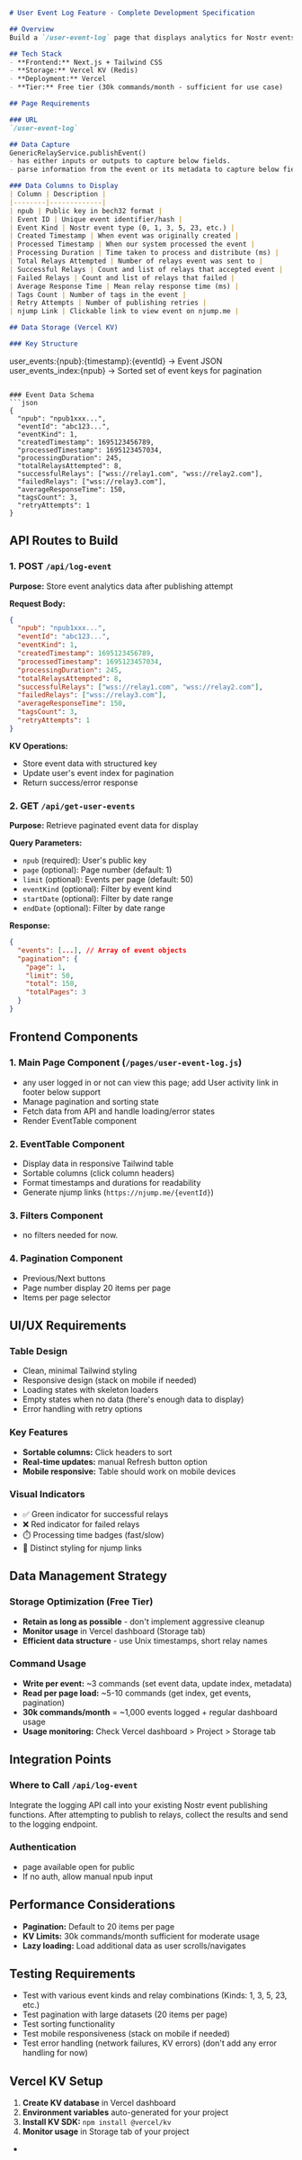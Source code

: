```markdown
# User Event Log Feature - Complete Development Specification

## Overview
Build a `/user-event-log` page that displays analytics for Nostr events published through our site, showing relay publishing success/failure data and performance metrics.

## Tech Stack
- **Frontend:** Next.js + Tailwind CSS
- **Storage:** Vercel KV (Redis)
- **Deployment:** Vercel
- **Tier:** Free tier (30k commands/month - sufficient for use case)

## Page Requirements

### URL
`/user-event-log`

## Data Capture
GenericRelayService.publishEvent() 
- has either inputs or outputs to capture below fields.
- parse information from the event or its metadata to capture below fields.

### Data Columns to Display
| Column | Description |
|--------|-------------|
| npub | Public key in bech32 format |
| Event ID | Unique event identifier/hash |
| Event Kind | Nostr event type (0, 1, 3, 5, 23, etc.) |
| Created Timestamp | When event was originally created |
| Processed Timestamp | When our system processed the event |
| Processing Duration | Time taken to process and distribute (ms) |
| Total Relays Attempted | Number of relays event was sent to |
| Successful Relays | Count and list of relays that accepted event |
| Failed Relays | Count and list of relays that failed |
| Average Response Time | Mean relay response time (ms) |
| Tags Count | Number of tags in the event |
| Retry Attempts | Number of publishing retries |
| njump Link | Clickable link to view event on njump.me |

## Data Storage (Vercel KV)

### Key Structure
```
user_events:{npub}:{timestamp}:{eventId} -> Event JSON
user_events_index:{npub} -> Sorted set of event keys for pagination
```

### Event Data Schema
```json
{
  "npub": "npub1xxx...",
  "eventId": "abc123...",
  "eventKind": 1,
  "createdTimestamp": 1695123456789,
  "processedTimestamp": 1695123457034,
  "processingDuration": 245,
  "totalRelaysAttempted": 8,
  "successfulRelays": ["wss://relay1.com", "wss://relay2.com"],
  "failedRelays": ["wss://relay3.com"],
  "averageResponseTime": 150,
  "tagsCount": 3,
  "retryAttempts": 1
}
```

## API Routes to Build

### 1. POST `/api/log-event`
**Purpose:** Store event analytics data after publishing attempt

**Request Body:**
```json
{
  "npub": "npub1xxx...",
  "eventId": "abc123...",
  "eventKind": 1,
  "createdTimestamp": 1695123456789,
  "processedTimestamp": 1695123457034,
  "processingDuration": 245,
  "totalRelaysAttempted": 8,
  "successfulRelays": ["wss://relay1.com", "wss://relay2.com"],
  "failedRelays": ["wss://relay3.com"],
  "averageResponseTime": 150,
  "tagsCount": 3,
  "retryAttempts": 1
}
```

**KV Operations:**
- Store event data with structured key
- Update user's event index for pagination
- Return success/error response

### 2. GET `/api/get-user-events`
**Purpose:** Retrieve paginated event data for display

**Query Parameters:**
- `npub` (required): User's public key
- `page` (optional): Page number (default: 1)
- `limit` (optional): Events per page (default: 50)
- `eventKind` (optional): Filter by event kind
- `startDate` (optional): Filter by date range
- `endDate` (optional): Filter by date range

**Response:**
```json
{
  "events": [...], // Array of event objects
  "pagination": {
    "page": 1,
    "limit": 50,
    "total": 150,
    "totalPages": 3
  }
}
```

## Frontend Components

### 1. Main Page Component (`/pages/user-event-log.js`)
- any user logged in or not can view this page; add User activity link in footer below support 
- Manage pagination and sorting state
- Fetch data from API and handle loading/error states
- Render EventTable component

### 2. EventTable Component
- Display data in responsive Tailwind table
- Sortable columns (click column headers)
- Format timestamps and durations for readability
- Generate njump links (`https://njump.me/{eventId}`)

### 3. Filters Component
- no filters needed for now.

### 4. Pagination Component
- Previous/Next buttons
- Page number display 20 items per page
- Items per page selector

## UI/UX Requirements

### Table Design
- Clean, minimal Tailwind styling
- Responsive design (stack on mobile if needed)
- Loading states with skeleton loaders
- Empty states when no data (there's enough data to display)
- Error handling with retry options

### Key Features
- **Sortable columns:** Click headers to sort
- **Real-time updates:** manual Refresh button option
- **Mobile responsive:** Table should work on mobile devices

### Visual Indicators
- ✅ Green indicator for successful relays
- ❌ Red indicator for failed relays
- ⏱️ Processing time badges (fast/slow)
- 🔗 Distinct styling for njump links

## Data Management Strategy

### Storage Optimization (Free Tier)
- **Retain as long as possible** - don't implement aggressive cleanup
- **Monitor usage** in Vercel dashboard (Storage tab)
- **Efficient data structure** - use Unix timestamps, short relay names

### Command Usage
- **Write per event:** ~3 commands (set event data, update index, metadata)
- **Read per page load:** ~5-10 commands (get index, get events, pagination)
- **30k commands/month** = ~1,000 events logged + regular dashboard usage
- **Usage monitoring:** Check Vercel dashboard > Project > Storage tab


## Integration Points

### Where to Call `/api/log-event`
Integrate the logging API call into your existing Nostr event publishing functions. After attempting to publish to relays, collect the results and send to the logging endpoint.

### Authentication
- page available open for public
- If no auth, allow manual npub input

## Performance Considerations
- **Pagination:** Default to 20 items per page
- **KV Limits:** 30k commands/month sufficient for moderate usage
- **Lazy loading:** Load additional data as user scrolls/navigates

## Testing Requirements
- Test with various event kinds and relay combinations (Kinds: 1, 3, 5, 23, etc.)
- Test pagination with large datasets (20 items per page)
- Test sorting functionality
- Test mobile responsiveness (stack on mobile if needed)
- Test error handling (network failures, KV errors) (don't add any error handling for now)

## Vercel KV Setup
1. **Create KV database** in Vercel dashboard
2. **Environment variables** auto-generated for your project
3. **Install KV SDK:** `npm install @vercel/kv`
4. **Monitor usage** in Storage tab of your project


-